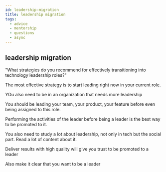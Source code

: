 ```yaml
---
id: leadership-migration
title: leadership migration
tags:
  - advice
  - mentorship
  - questions
  - async
---
```


## leadership migration

"What strategies do you recommend for effectively transitioning into technology leadership roles?"

The most effective strategy is to start leading right now in your current role.

YOu also need to be in an organization that needs more leadership

You should be leading your team, your product, your feature before even being assigned to this role.

Performing the activities of the leader before being a leader is the best way to be promoted to it.

You also need to study a lot about leadership, not only in tech but the social part.
Read a lot of content about it.

Deliver results with high quality will give you trust to be promoted to a leader

Also make it clear that you want to be a leader
